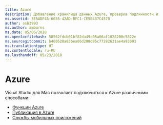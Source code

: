 ```yaml
---
title: Azure
description: Добавление хранилища данных Azure, проверка подлинности и push-уведомления в мобильных приложениях в среде Visual Studio для Mac
ms.assetid: 3E5ADF4A-6655-42AD-BFC1-CE5E437C457B
author: asb3993
ms.author: amburns
ms.date: 05/06/2018
ms.openlocfilehash: 58562fdcb01bf82da49c05a06af1028200c5822e
ms.sourcegitcommit: b400528a83bea06d208d95c77282631ae4a93091
ms.translationtype: HT
ms.contentlocale: ru-RU
ms.lasthandoff: 05/23/2018
---
```

# <a name="azure"></a>Azure

Visual Studio для Mac позволяет подключиться к Azure различными способами:

- [Функции Azure](azure-functions.md)
- [Публикация в Azure](https://blog.xamarin.com/publish-azure-visual-studio-mac/)
- [Службы мобильных приложений](connected-services.md)